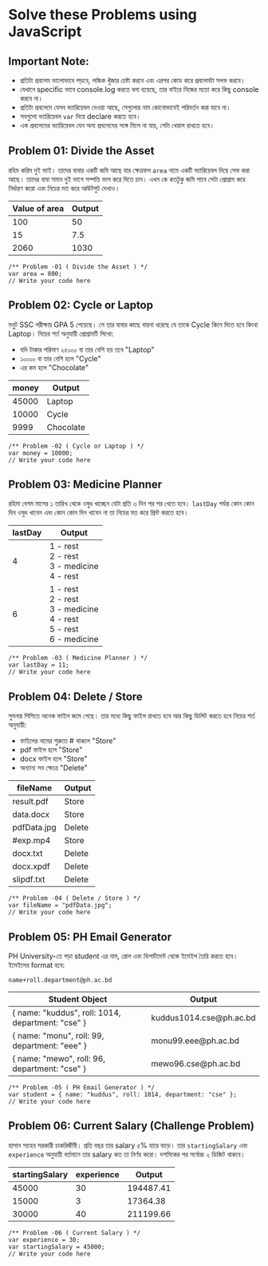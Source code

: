 
  <h1>Solve these Problems using JavaScript</h1>

  <h2>Important Note:</h2>
  <ul>
    <li>প্রতিটা প্রবলেম ভালোভাবে পড়বে, লজিক খুঁজার চেষ্টা করবে এবং এরপর কোড করে প্রবলেমটা সলভ করবে।</li>
    <li>যেখানে specific ভাবে console.log করতে বলা হয়েছে, তার বাইরে নিজের মতো করে কিছু console করবে না।</li>
    <li>প্রতিটা প্রবলেমে যেসব ভ্যারিয়েবল দেওয়া আছে, সেগুলোর নাম কোনোভাবেই পরিবর্তন করা যাবে না।</li>
    <li>সবগুলো ভ্যারিয়েবল <code>var</code> দিয়ে declare করতে হবে।</li>
    <li>এক প্রবলেমের ভ্যারিয়েবল যেন অন্য প্রবলেমের সঙ্গে মিলে না যায়, সেটা খেয়াল রাখতে হবে।</li>
  </ul>

  <h2>Problem 01: Divide the Asset</h2>
  <p>রহিম করিম দুই ভাই। তাদের বাবার একটি জমি আছে যার ক্ষেত্রফল <code>area</code> নামে একটি ভ্যারিয়েবল দিয়ে সেভ করা আছে। তাদের বাবা সমান দুই ভাগে সম্পত্তি ভাগ করে দিতে চান। এখন কে কতটুকু জমি পাবে সেটা প্রোগ্রাম করে নির্ধারণ করো এবং নিচের মত করে আউটপুট দেখাও।</p>
  <table>
    <thead><tr><th>Value of area</th><th>Output</th></tr></thead>
    <tbody>
      <tr><td>100</td><td>50</td></tr>
      <tr><td>15</td><td>7.5</td></tr>
      <tr><td>2060</td><td>1030</td></tr>
    </tbody>
  </table>
  <pre><code>/** Problem -01 ( Divide the Asset ) */
var area = 800;
// Write your code here</code></pre>

  <h2>Problem 02: Cycle or Laptop</h2>
  <p>মনু্ট SSC পরীক্ষায় GPA 5 পেয়েছে। সে তার বাবার কাছে বায়না ধরেছে যে তাকে Cycle কিনে দিতে হবে কিংবা Laptop। নিচের শর্ত অনুযায়ী প্রোগ্রামটি লিখো:</p>
  <ul>
    <li>যদি টাকার পরিমাণ ২৫০০০ বা তার বেশি হয় তবে "Laptop"</li>
    <li>১০০০০ বা তার বেশি হলে "Cycle"</li>
    <li>এর কম হলে "Chocolate"</li>
  </ul>
  <table>
    <thead><tr><th>money</th><th>Output</th></tr></thead>
    <tbody>
      <tr><td>45000</td><td>Laptop</td></tr>
      <tr><td>10000</td><td>Cycle</td></tr>
      <tr><td>9999</td><td>Chocolate</td></tr>
    </tbody>
  </table>
  <pre><code>/** Problem -02 ( Cycle or Laptop ) */
var money = 10000;
// Write your code here</code></pre>

  <h2>Problem 03: Medicine Planner</h2>
  <p>রহিমা বেগম মাসের ১ তারিখ থেকে ওষুধ খাচ্ছেন যেটা প্রতি ৩ দিন পর পর খেতে হবে। <code>lastDay</code> পর্যন্ত কোন কোন দিন ওষুধ খাবেন এবং কোন কোন দিন খাবেন না তা নিচের মত করে প্রিন্ট করতে হবে।</p>
  <table>
    <thead><tr><th>lastDay</th><th>Output</th></tr></thead>
    <tbody>
      <tr>
        <td>4</td>
        <td>
          1 - rest<br>
          2 - rest<br>
          3 - medicine<br>
          4 - rest
        </td>
      </tr>
      <tr>
        <td>6</td>
        <td>
          1 - rest<br>
          2 - rest<br>
          3 - medicine<br>
          4 - rest<br>
          5 - rest<br>
          6 - medicine
        </td>
      </tr>
    </tbody>
  </table>
  <pre><code>/** Problem -03 ( Medicine Planner ) */
var lastDay = 11;
// Write your code here</code></pre>

  <h2>Problem 04: Delete / Store</h2>
  <p>সুমনার পিসিতে অনেক ফাইল জমে গেছে। তার মধ্যে কিছু ফাইল রাখতে হবে আর কিছু ডিলিট করতে হবে নিচের শর্ত অনুযায়ী:</p>
  <ul>
    <li>ফাইলের নামের শুরুতে # থাকলে "Store"</li>
    <li>pdf ফাইল হলে "Store"</li>
    <li>docx ফাইল হলে "Store"</li>
    <li>অন্যান্য সব ক্ষেত্রে "Delete"</li>
  </ul>
  <table>
    <thead><tr><th>fileName</th><th>Output</th></tr></thead>
    <tbody>
      <tr><td>result.pdf</td><td>Store</td></tr>
      <tr><td>data.docx</td><td>Store</td></tr>
      <tr><td>pdfData.jpg</td><td>Delete</td></tr>
      <tr><td>#exp.mp4</td><td>Store</td></tr>
      <tr><td>docx.txt</td><td>Delete</td></tr>
      <tr><td>docx.xpdf</td><td>Delete</td></tr>
      <tr><td>slipdf.txt</td><td>Delete</td></tr>
    </tbody>
  </table>
  <pre><code>/** Problem -04 ( Delete / Store ) */
var fileName = "pdfData.jpg";
// Write your code here</code></pre>

  <h2>Problem 05: PH Email Generator</h2>
  <p>PH University-তে পড়া student এর নাম, রোল এবং ডিপার্টমেন্ট থেকে ইমেইল তৈরি করতে হবে। ইমেইলের format হবে:</p>
  <code>name+roll.department@ph.ac.bd</code>
  <table>
    <thead><tr><th>Student Object</th><th>Output</th></tr></thead>
    <tbody>
      <tr><td>{ name: "kuddus", roll: 1014, department: "cse" }</td><td>kuddus1014.cse@ph.ac.bd</td></tr>
      <tr><td>{ name: "monu", roll: 99, department: "eee" }</td><td>monu99.eee@ph.ac.bd</td></tr>
      <tr><td>{ name: "mewo", roll: 96, department: "cse" }</td><td>mewo96.cse@ph.ac.bd</td></tr>
    </tbody>
  </table>
  <pre><code>/** Problem -05 ( PH Email Generator ) */
var student = { name: "kuddus", roll: 1014, department: "cse" };
// Write your code here</code></pre>

  <h2>Problem 06: Current Salary (Challenge Problem)</h2>
  <p>হাসান সাহেব সরকারী চাকরিজীবী। প্রতি বছর তার salary ৫% হারে বাড়ে। তার <code>startingSalary</code> এবং <code>experience</code> অনুযায়ী বর্তমানে তার salary কত তা নির্ণয় করো। দশমিকের পর সর্বোচ্চ ২ ডিজিট থাকবে।</p>
  <table>
    <thead><tr><th>startingSalary</th><th>experience</th><th>Output</th></tr></thead>
    <tbody>
      <tr><td>45000</td><td>30</td><td>194487.41</td></tr>
      <tr><td>15000</td><td>3</td><td>17364.38</td></tr>
      <tr><td>30000</td><td>40</td><td>211199.66</td></tr>
    </tbody>
  </table>
  <pre><code>/** Problem -06 ( Current Salary ) */
var experience = 30;
var startingSalary = 45000;
// Write your code here</code></pre>

